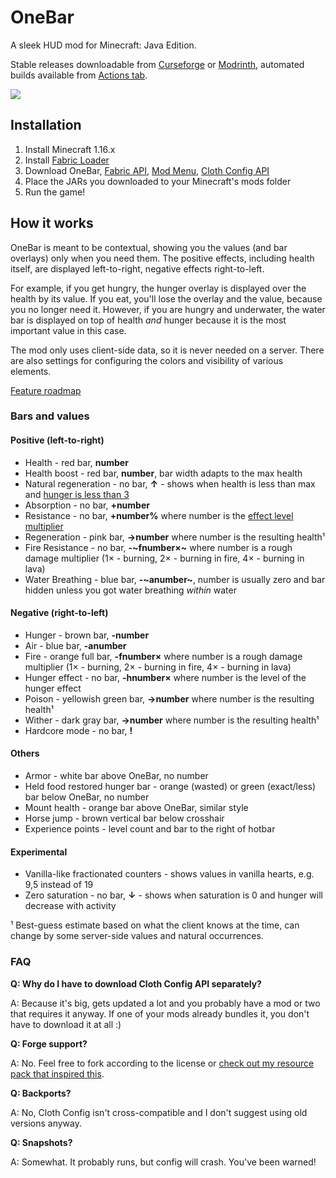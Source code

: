 # OneBar

A sleek HUD mod for Minecraft: Java Edition. 

Stable releases downloadable from [Curseforge](https://www.curseforge.com/minecraft/mc-mods/onebar) or [Modrinth](https://modrinth.com/mod/OneBar), automated builds available from [Actions tab](https://github.com/Madis0/OneBar/actions).

![](https://i.ibb.co/wJkPKpL/2021-03-14-14.png)

## Installation

1. Install Minecraft 1.16.x
2. Install [Fabric Loader](https://fabricmc.net/use/)
3. Download OneBar, [Fabric API](https://www.curseforge.com/minecraft/mc-mods/fabric-api), [Mod Menu](https://www.curseforge.com/minecraft/mc-mods/modmenu), [Cloth Config API](https://www.curseforge.com/minecraft/mc-mods/cloth-config)
4. Place the JARs you downloaded to your Minecraft's mods folder
5. Run the game!

## How it works

OneBar is meant to be contextual, showing you the values (and bar overlays) only when you need them. The positive effects, including health itself, are displayed left-to-right, negative effects right-to-left. 

For example, if you get hungry, the hunger overlay is displayed over the health by its value. If you eat, you'll lose the overlay and the value, because you no longer need it. However, if you are hungry and underwater, the water bar is displayed on top of health _and_ hunger because it is the most important value in this case.

The mod only uses client-side data, so it is never needed on a server. There are also settings for configuring the colors and visibility of various elements.

[Feature roadmap](https://github.com/Madis0/OneBar/projects)

### Bars and values

#### Positive (left-to-right)

* Health - red bar, **number**
* Health boost - red bar, **number**, bar width adapts to the max health
* Natural regeneration - no bar, **↑** - shows when health is less than max and [hunger is less than 3](https://minecraft.gamepedia.com/Hunger#Mechanics)
* Absorption - no bar, **+number**
* Resistance - no bar, **+number%** where number is the [effect level multiplier](https://minecraft.gamepedia.com/Resistance#Effect)
* Regeneration - pink bar, **→number** where number is the resulting health¹
* Fire Resistance - no bar, **-~fnumber×~** where number is a rough damage multiplier (1× - burning, 2× - burning in fire, 4× - burning in lava)
* Water Breathing - blue bar, **-~anumber~**, number is usually zero and bar hidden unless you got water breathing _within_ water

#### Negative (right-to-left)

* Hunger - brown bar, **-number**
* Air - blue bar, **-anumber**
* Fire - orange full bar, **-fnumber×** where number is a rough damage multiplier (1× - burning, 2× - burning in fire, 4× - burning in lava)
* Hunger effect - no bar, **-hnumber×** where number is the level of the hunger effect
* Poison - yellowish green bar, **→number** where number is the resulting health¹
* Wither - dark gray bar, **→number** where number is the resulting health¹
* Hardcore mode - no bar, **!**

#### Others

* Armor - white bar above OneBar, no number
* Held food restored hunger bar - orange (wasted) or green (exact/less) bar below OneBar, no number
* Mount health - orange bar above OneBar, similar style
* Horse jump - brown vertical bar below crosshair
* Experience points - level count and bar to the right of hotbar 

#### Experimental

* Vanilla-like fractionated counters - shows values in vanilla hearts, e.g. 9,5 instead of 19
* Zero saturation - no bar, **↓** - shows when saturation is 0 and hunger will decrease with activity

¹ Best-guess estimate based on what the client knows at the time, can change by some server-side values and natural occurrences.

### FAQ

**Q: Why do I have to download Cloth Config API separately?**

A: Because it's big, gets updated a lot and you probably have a mod or two that requires it anyway. If one of your mods already bundles it, you don't have to download it at all :)

**Q: Forge support?**

A: No. Feel free to fork according to the license or [check out my resource pack that inspired this](https://www.curseforge.com/minecraft/texture-packs/material-design-hud).

**Q: Backports?**

A: No, Cloth Config isn't cross-compatible and I don't suggest using old versions anyway.

**Q: Snapshots?**

A: Somewhat. It probably runs, but config will crash. You've been warned!
